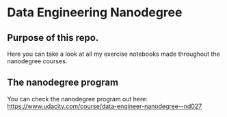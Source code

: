# Data Engineering Nanodegree

## Purpose of this repo.
Here you can take a look at all my exercise notebooks made throughout the nanodegree courses.

## The nanodegree program
You can check the nanodegree program out here: https://www.udacity.com/course/data-engineer-nanodegree--nd027
